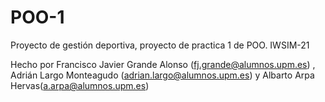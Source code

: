 # POO-1

Proyecto de gestión deportiva, proyecto de practica 1 de POO. IWSIM-21

Hecho por Francisco Javier Grande Alonso (fj.grande@alumnos.upm.es) , Adrián Largo Monteagudo (adrian.largo@alumnos.upm.es) y Albarto Arpa Hervas(a.arpa@alumnos.upm.es)

